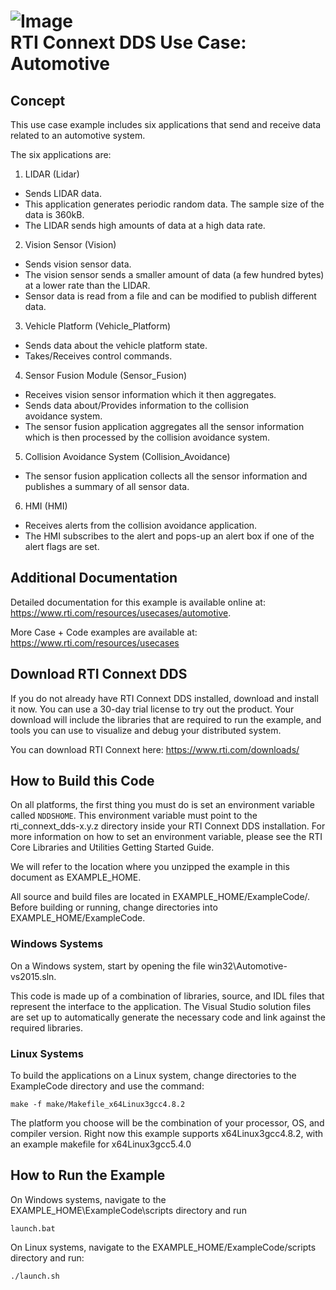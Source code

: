 ![Image](https://www.rti.com/hubfs/RTI_Oct2016/Images/rti-logounit.png)  
 RTI Connext DDS Use Case: Automotive
=====================================

## Concept
This use case example includes six applications that send and receive data
related to an automotive system.

The six applications are:

1. LIDAR (Lidar)
  - Sends LIDAR data.
  - This application generates periodic random data. The sample size
    of the data is 360kB.  
  - The LIDAR sends high amounts of data at a high data rate.
2. Vision Sensor (Vision)
  - Sends vision sensor data.
  - The vision sensor sends a smaller amount of data (a few hundred bytes) at
    a lower rate than the LIDAR.
  - Sensor data is read from a file and can be modified to publish different
    data.
3. Vehicle Platform (Vehicle_Platform)
  - Sends data about the vehicle platform state.
  - Takes/Receives control commands.
4. Sensor Fusion Module (Sensor_Fusion)
  - Receives vision sensor information which it then aggregates.
  - Sends data about/Provides information to the collision  
    avoidance system.
  - The sensor fusion application aggregates all the sensor  information which
    is then processed by the collision avoidance system.
5. Collision Avoidance System (Collision_Avoidance)
  - The sensor fusion application collects all the sensor
    information and publishes a summary of all sensor data.
6. HMI (HMI)
  - Receives alerts from the collision avoidance application.
  - The HMI subscribes to the alert and pops-up an alert box if
    one of the alert flags are set.

## Additional Documentation
Detailed documentation for this example is available online at:
  https://www.rti.com/resources/usecases/automotive.

More Case + Code examples are available at:
  https://www.rti.com/resources/usecases

## Download RTI Connext DDS
If you do not already have RTI Connext DDS installed, download and install it
now. You can use a 30-day trial license to try out the product. Your download
will include the libraries that are required to run the example, and tools you
can use to visualize and debug your distributed system.

You can download RTI Connext here: https://www.rti.com/downloads/

## How to Build this Code
On all platforms, the first thing you must do is set an environment variable
called `NDDSHOME`. This environment variable must point to the
rti_connext_dds-x.y.z directory inside your RTI Connext DDS installation. For
more information on how to set an environment variable, please see the RTI
Core Libraries and Utilities Getting Started Guide.

We will refer to the location where you unzipped the example in this document
as EXAMPLE_HOME.  

All source and build files are located in EXAMPLE_HOME/ExampleCode/.  Before
building or running, change directories into EXAMPLE_HOME/ExampleCode.

### Windows Systems
On a Windows system, start by opening the file win32\Automotive-vs2015.sln.

This code is made up of a combination of libraries, source, and IDL files that
represent the interface to the application. The Visual Studio solution files
are set up to automatically generate the necessary code and link against the
required libraries.

### Linux Systems
To build the applications on a Linux system, change directories to the
ExampleCode directory and use the command:

    make -f make/Makefile_x64Linux3gcc4.8.2

The platform you choose will be the combination of your processor, OS, and
compiler version.  Right now this example supports x64Linux3gcc4.8.2, with
an example makefile for x64Linux3gcc5.4.0

## How to Run the Example
On Windows systems, navigate to the EXAMPLE_HOME\ExampleCode\scripts directory
and run

    launch.bat

On Linux systems, navigate to the EXAMPLE_HOME/ExampleCode/scripts directory
and run:

    ./launch.sh

